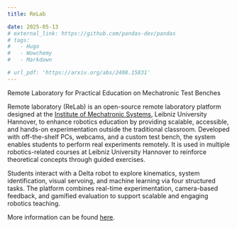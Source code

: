 ```yaml
---
title: ReLab

date: 2025-05-13
# external_link: https://github.com/pandas-dev/pandas
# tags:
#   - Hugo
#   - Wowchemy
#   - Markdown

# url_pdf: 'https://arxiv.org/abs/2408.15831'
---
```


Remote Laboratory for Practical Education on Mechatronic Test Benches
<!--more-->
Remote laboratory (ReLab) is an open-source remote laboratory platform designed at the [Institute of Mechatronic Systems](https://www.imes.uni-hannover.de/en/), Leibniz University Hannover, to enhance robotics education by providing scalable, accessible, and hands-on experimentation outside the traditional classroom. Developed with off-the-shelf PCs, webcams, and a custom test bench, the system enables students to perform real experiments remotely. It is used in multiple robotics-related courses at Leibniz University Hannover to reinforce theoretical concepts through guided exercises.

Students interact with a Delta robot to explore kinematics, system identification, visual servoing, and machine learning via four structured tasks. The platform combines real-time experimentation, camera-based feedback, and gamified evaluation to support scalable and engaging robotics teaching.

More information can be found [here](https://repo.uni-hannover.de/items/57b0277e-ad1b-4881-9443-9b3fee47d224).